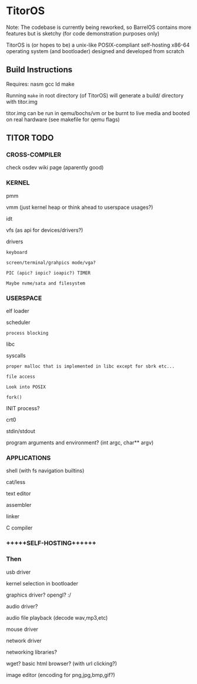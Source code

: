 # TitorOS
Note: The codebase is currently being reworked, so BarrelOS contains more features but is sketchy (for code demonstration purposes only)

TitorOS is (or hopes to be) a unix-like POSIX-compliant self-hosting x86-64 operating system (and bootloader) designed and developed from scratch

## Build Instructions
Requires: nasm gcc ld make

Running ``make`` in root directory (of TitorOS) will generate a build/ directory with titor.img

titor.img can be run in qemu/bochs/vm or be burnt to live media and booted on real hardware (see makefile for qemu flags)

## TITOR TODO
### CROSS-COMPILER
check osdev wiki page (aparently good)

### KERNEL
pmm

vmm (just kernel heap or think ahead to userspace usages?)

idt

vfs (as api for devices/drivers?)

drivers

    keyboard

    screen/terminal/grahpics mode/vga?

    PIC (apic? iopic? ioapic?) TIMER

    Maybe nvme/sata and filesystem


### USERSPACE
elf loader

scheduler

    process blocking

libc

syscalls

    proper malloc that is implemented in libc except for sbrk etc...

    file access

    Look into POSIX

    fork()

INIT process?

crt0

stdin/stdout

program arguments and environment? (int argc, char** argv)

### APPLICATIONS
shell (with fs navigation builtins)

cat/less

text editor

assembler

linker

C compiler

### +++++SELF-HOSTING++++++
### Then
usb driver

kernel selection in bootloader

graphics driver? opengl? :/

audio driver?

audio file playback (decode wav,mp3,etc)

mouse driver

network driver

networking libraries?

wget? basic html browser? (with url clicking?)

image editor (encoding for png,jpg,bmp,gif?)

